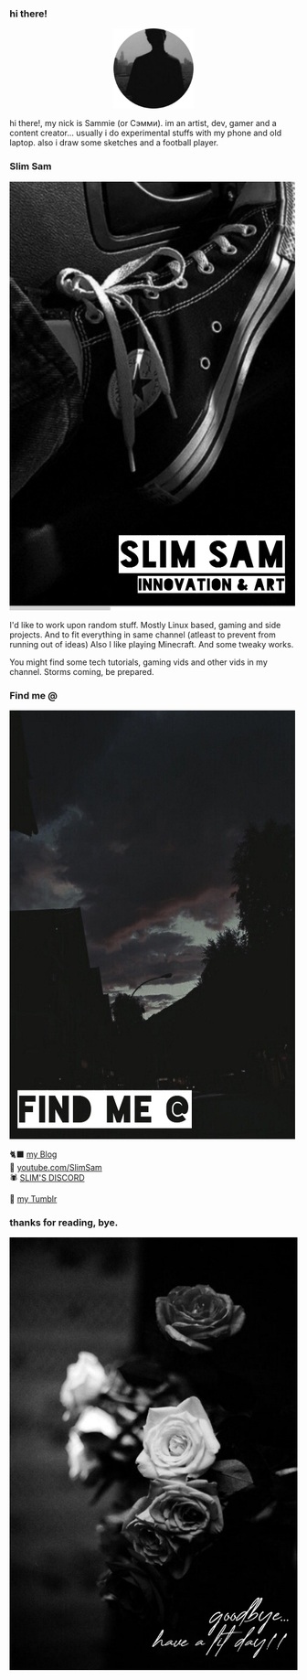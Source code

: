 ### hi there!
<p align="center">
  <img 
    width="140"
    height="140"
    src="https://raw.githubusercontent.com/slimsam4u/slimsam4u/main/20220424_110618.png"
  >
</p>

hi there!, my nick is Sammie (or Сэмми). im an artist, dev, gamer and a content creator... usually i do experimental stuffs with my phone and old laptop. also i draw some sketches and a football player.



### Slim Sam
![SlimSam](https://raw.githubusercontent.com/slimsam4u/slimsam4u/main/20220424_110349.png)

I'd like to work upon random stuff. Mostly Linux based, gaming and side projects. And to fit everything in same channel (atleast to prevent from running out of ideas) Also I like playing Minecraft. And some tweaky works.

You might find some tech tutorials, gaming vids and other vids in my channel. Storms coming, be prepared.


### Find me @
![follow me](https://raw.githubusercontent.com/slimsam4u/slimsam4u/main/20220424_110440.jpg)

🐈‍⬛ [my Blog](https://Slimsam4u.blogspot.com) </br>
🎥 [youtube.com/SlimSam](https://youtube.com/SlimSam) </br>
🕷️ [SLIM'S DISCORD](https://discord.gg/NrgxDUTcSf) </br>

🖤 [my Tumblr](http://alariesxm.tumblr.com)


### thanks for reading, bye.
![goodbye](https://raw.githubusercontent.com/slimsam4u/slimsam4u/main/20220424_105737.png)
